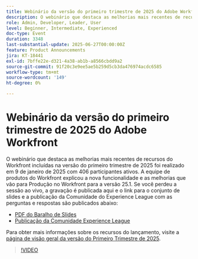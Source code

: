 ```yaml
---
title: Webinário da versão do primeiro trimestre de 2025 do Adobe Workfront
description: O webinário que destaca as melhorias mais recentes de recursos do Workfront incluídas na versão do primeiro trimestre de 2025 foi realizado em 9 de janeiro de 2025 com 406 participantes ativos. A equipe de produtos do Workfront explicou a nova funcionalidade e as melhorias que vão para Produção no Workfront para a versão 25.1.
role: Admin, Developer, Leader, User
level: Beginner, Intermediate, Experienced
doc-type: Event
duration: 3348
last-substantial-update: 2025-06-27T00:00:00Z
feature: Product Announcements
jira: KT-18441
exl-id: 7bffe22e-d321-4a38-ab1b-a8566cbdd9a2
source-git-commit: 91f20c3e9ee5ae5b259d5cb3da476974acdc6585
workflow-type: tm+mt
source-wordcount: '149'
ht-degree: 0%

---
```


# Webinário da versão do primeiro trimestre de 2025 do Adobe Workfront

O webinário que destaca as melhorias mais recentes de recursos do Workfront incluídas na versão do primeiro trimestre de 2025 foi realizado em 9 de janeiro de 2025 com 406 participantes ativos. A equipe de produtos do Workfront explicou a nova funcionalidade e as melhorias que vão para Produção no Workfront para a versão 25.1. Se você perdeu a sessão ao vivo, a gravação é publicada aqui e o link para o conjunto de slides e a publicação da Comunidade do Experience League com as perguntas e respostas são publicados abaixo:

* [PDF do Baralho de Slides](https://cdn.experience.workfront.com/Training/Guides/Customer+Success+at+Scale/010925+-+25.1+First+Quarter+2025+Release+Webinar.pdf)
* [Publicação da Comunidade Experience League](https://experienceleaguecommunities.adobe.com/t5/workfront-discussions/event-follow-up-adobe-workfront-first-quarter-2025-release/td-p/729761)

Para obter mais informações sobre os recursos do lançamento, visite a [página de visão geral da versão do Primeiro Trimestre de 2025](https://experienceleague.adobe.com/en/docs/workfront/using/product-announcements/product-releases/release-25-q1/25-q1-release-overview#report-and-dashboard-enhancements).

>[!VIDEO](https://video.tv.adobe.com/v/3464380/?learn=on&enablevpops)
